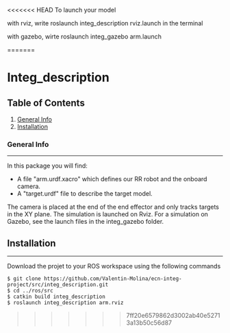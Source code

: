 <<<<<<< HEAD
To launch your model 

with rviz, write 
roslaunch integ_description rviz.launch in the terminal

with gazebo, wirte
roslaunch integ_gazebo arm.launch 



=======
# Integ_description

## Table of Contents
1. [General Info](#general-info)
2. [Installation](#installation)

### General Info
***
In this package you will find:
* A file "arm.urdf.xacro" which defines our RR robot and the onboard camera.
* A "target.urdf" file to describe the target model. 

The camera is placed at the end of the end effector and only tracks targets in the XY plane. The simulation is launched on Rviz. For a simulation on Gazebo, see the launch files in the integ_gazebo folder.

## Installation
***
Download the projet to your ROS workspace using the following commands 
```
$ git clone https://github.com/Valentin-Molina/ecn-integ-project/src/integ_description.git
$ cd ../ros/src
$ catkin build integ_description
$ roslaunch integ_description arm.rviz
```
>>>>>>> 7ff20e6579862d3002ab40e52713a13b50c56d87
